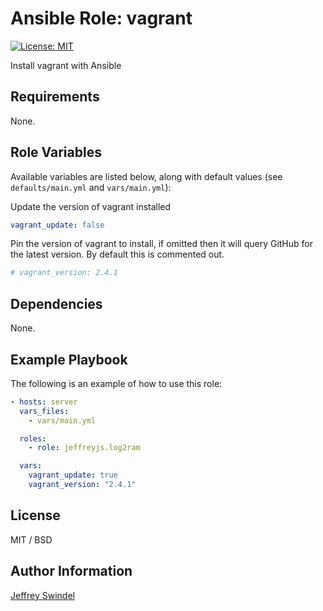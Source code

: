 # Ansible Role: vagrant

[![License: MIT](https://img.shields.io/badge/License-MIT-yellow.svg)](https://opensource.org/licenses/MIT)

Install vagrant with Ansible

## Requirements

None.

## Role Variables

Available variables are listed below, along with default values (see `defaults/main.yml` and `vars/main.yml`):

Update the version of vagrant installed

```yaml
vagrant_update: false
```

Pin the version of vagrant to install, if omitted then it will query GitHub for the latest version. By default this is commented out.

```yaml
# vagrant_version: 2.4.1
```

## Dependencies

None.

## Example Playbook

The following is an example of how to use this role:

```yaml
- hosts: server
  vars_files:
    - vars/main.yml

  roles:
    - role: jeffreyjs.log2ram

  vars:
    vagrant_update: true
    vagrant_version: "2.4.1"
```

## License

MIT / BSD

## Author Information

[Jeffrey Swindel](https://github.com/jeffreyjs)
